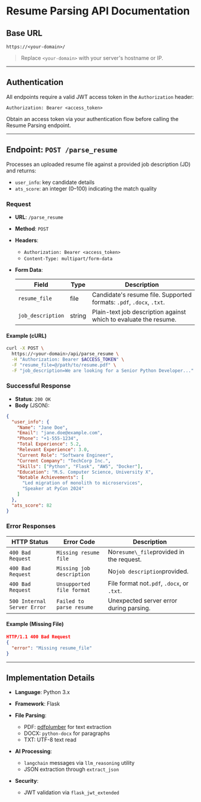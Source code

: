 # Resume Parsing API Documentation


## Base URL

```
https://<your-domain>/
```

> Replace `<your-domain>` with your server's hostname or IP.

---

## Authentication

All endpoints require a valid JWT access token in the `Authorization` header:

```
Authorization: Bearer <access_token>
```

Obtain an access token via your authentication flow before calling the Resume Parsing endpoint.

---

## Endpoint: `POST /parse_resume`

Processes an uploaded resume file against a provided job description (JD) and returns:

* `user_info`: key candidate details
* `ats_score`: an integer (0–100) indicating the match quality

### Request

* **URL**: `/parse_resume`

* **Method**: `POST`

* **Headers**:

  * `Authorization: Bearer <access_token>`
  * `Content-Type: multipart/form-data`

* **Form Data**:

  | Field             | Type   | Description                                                          |
  | ----------------- | ------ | -------------------------------------------------------------------- |
  | `resume_file`     | file   | Candidate's resume file. Supported formats: `.pdf`, `.docx`, `.txt`. |
  | `job_description` | string | Plain-text job description against which to evaluate the resume.     |

#### Example (cURL)

```bash
curl -X POST \
  https://<your-domain>/api/parse_resume \
  -H "Authorization: Bearer $ACCESS_TOKEN" \
  -F "resume_file=@/path/to/resume.pdf" \
  -F "job_description=We are looking for a Senior Python Developer..."
```

### Successful Response

* **Status**: `200 OK`
* **Body** (JSON):

```json
{
  "user_info": {
    "Name": "Jane Doe",
    "Email": "jane.doe@example.com",
    "Phone": "+1-555-1234",
    "Total Experience": 5.2,
    "Relevant Experience": 3.0,
    "Current Role": "Software Engineer",
    "Current Company": "TechCorp Inc.",
    "Skills": ["Python", "Flask", "AWS", "Docker"],
    "Education": "M.S. Computer Science, University X",
    "Notable Achievements": [
      "Led migration of monolith to microservices",
      "Speaker at PyCon 2024"
    ]
  },
  "ats_score": 82
}
```

### Error Responses

| HTTP Status | Error Code | Description                                     |
|-------------|------------|-------------------------------------------------|
|`400 Bad Request`|`Missing resume file`       | No`resume\_file`provided in the request.     |
|`400 Bad Request`|`Missing job description`   | No`job description`provided.                |
|`400 Bad Request`|`Unsupported file format`   | File format not`.pdf`, `.docx`, or `.txt`.  | 
| `500 Internal Server Error`|`Failed to parse resume` | Unexpected server error during parsing.       |

#### Example (Missing File)

```json
HTTP/1.1 400 Bad Request
{
  "error": "Missing resume_file"
}
```

---

## Implementation Details

* **Language**: Python 3.x
* **Framework**: Flask
* **File Parsing**:

  * PDF: [pdfplumber]() for text extraction
  * DOCX: `python-docx` for paragraphs
  * TXT: UTF-8 text read
* **AI Processing**:

  * `langchain` messages via `llm_reasoning` utility
  * JSON extraction through `extract_json`
* **Security**:

  * JWT validation via `flask_jwt_extended`
